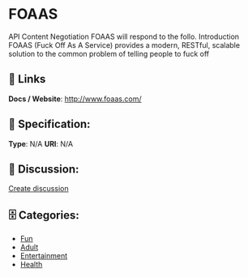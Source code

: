 # FOAAS


API Content Negotiation FOAAS will respond to the follo. Introduction FOAAS (Fuck Off As A Service) provides a modern, RESTful, scalable solution to the common problem of telling people to fuck off

##  🔗 Links
**Docs / Website**: http://www.foaas.com/

## 🧬 Specification:
**Type**: N/A
**URI**: N/A

## 💬 Discussion:
[Create discussion](https://github.com/apis-list/apis-list/discussions/new)

## 🗄️ Categories:
- [Fun](https://github.com/apis-list/apis-list#fun)
- [Adult](https://github.com/apis-list/apis-list#adult)
- [Entertainment](https://github.com/apis-list/apis-list#entertainment)
- [Health](https://github.com/apis-list/apis-list#health)







